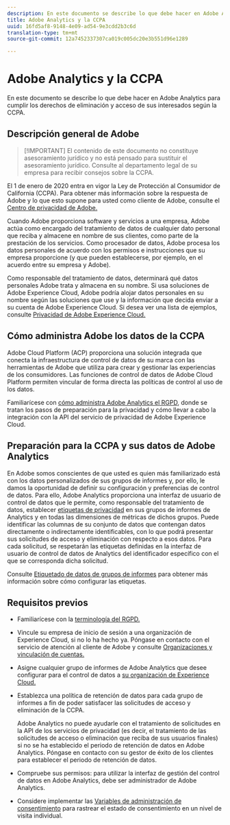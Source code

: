 ```yaml
---
description: En este documento se describe lo que debe hacer en Adobe Analytics para cumplir los derechos de eliminación y acceso de sus interesados según la CCPA.
title: Adobe Analytics y la CCPA
uuid: 16fd5af8-9148-4e09-ad54-9e3cdd2b3c6d
translation-type: tm+mt
source-git-commit: 12a7452337307ca019c005dc20e3b551d96e1289

---
```



# Adobe Analytics y la CCPA

En este documento se describe lo que debe hacer en Adobe Analytics para cumplir los derechos de eliminación y acceso de sus interesados según la CCPA.

## Descripción general de Adobe

>[!IMPORTANT] El contenido de este documento no constituye asesoramiento jurídico y no está pensado para sustituir el asesoramiento jurídico. Consulte al departamento legal de su empresa para recibir consejos sobre la CCPA.

El 1 de enero de 2020 entra en vigor la Ley de Protección al Consumidor de California (CCPA). Para obtener más información sobre la respuesta de Adobe y lo que esto supone para usted como cliente de Adobe, consulte el [Centro de privacidad de Adobe.](https://www.adobe.com/es/privacy.html)

Cuando Adobe proporciona software y servicios a una empresa, Adobe actúa como encargado del tratamiento de datos de cualquier dato personal que reciba y almacene en nombre de sus clientes, como parte de la prestación de los servicios. Como procesador de datos, Adobe procesa los datos personales de acuerdo con los permisos e instrucciones que su empresa proporcione (y que pueden establecerse, por ejemplo, en el acuerdo entre su empresa y Adobe).

Como responsable del tratamiento de datos, determinará qué datos personales Adobe trata y almacena en su nombre. Si usa soluciones de Adobe Experience Cloud, Adobe podría alojar datos personales en su nombre según las soluciones que use y la información que decida enviar a su cuenta de Adobe Experience Cloud. Si desea ver una lista de ejemplos, consulte [Privacidad de Adobe Experience Cloud.](https://www.adobe.com/es/privacy/experience-cloud.html#collect)

## Cómo administra Adobe los datos de la CCPA

Adobe Cloud Platform (ACP) proporciona una solución integrada que conecta la infraestructura de control de datos de su marca con las herramientas de Adobe que utiliza para crear y gestionar las experiencias de los consumidores. Las funciones de control de datos de Adobe Cloud Platform permiten vincular de forma directa las políticas de control al uso de los datos.

Familiarícese con [cómo administra Adobe Analytics el RGPD](https://www.adobe.com/es/data-analytics-cloud/analytics/general-data-protection-regulation.html), donde se tratan los pasos de preparación para la privacidad y cómo llevar a cabo la integración con la API del servicio de privacidad de Adobe Experience Cloud.

## Preparación para la CCPA y sus datos de Adobe Analytics

En Adobe somos conscientes de que usted es quien más familiarizado está con los datos personalizados de sus grupos de informes y, por ello, le damos la oportunidad de definir su configuración y preferencias de control de datos.
Para ello, Adobe Analytics proporciona una interfaz de usuario de control de datos que le permite, como responsable del tratamiento de datos, establecer [etiquetas de privacidad](/help/admin/c-data-governance/gdpr-labels.md#data-governance-labels) en sus grupos de informes de Analytics y en todas las dimensiones de métricas de dichos grupos. Puede identificar las columnas de su conjunto de datos que contengan datos directamente o indirectamente identificables, con lo que podrá presentar sus solicitudes de acceso y eliminación con respecto a esos datos. Para cada solicitud, se respetarán las etiquetas definidas en la interfaz de usuario de control de datos de Analytics del identificador específico con el que se corresponda dicha solicitud.

Consulte [Etiquetado de datos de grupos de informes](/help//admin/c-data-governance/gdpr-setup-reportsuite.md) para obtener más información sobre cómo configurar las etiquetas.

## Requisitos previos

* Familiarícese con la [terminología del RGPD.](/help/admin/c-data-governance/gdpr-terminology.md)
* Vincule su empresa de inicio de sesión a una organización de Experience Cloud, si no lo ha hecho ya. Póngase en contacto con el servicio de atención al cliente de Adobe y consulte [Organizaciones y vinculación de cuentas.](https://marketing.adobe.com/resources/help/es_ES/mcloud/organizations.html)
* Asigne cualquier grupo de informes de Adobe Analytics que desee configurar para el control de datos a [su organización de Experience Cloud.](https://marketing.adobe.com/resources/help/es_ES/mcloud/report-suite-mapping.html)
* Establezca una política de retención de datos para cada grupo de informes a fin de poder satisfacer las solicitudes de acceso y eliminación de la CCPA.

   Adobe Analytics no puede ayudarle con el tratamiento de solicitudes en la API de los servicios de privacidad (es decir, el tratamiento de las solicitudes de acceso o eliminación que reciba de sus usuarios finales) si no se ha establecido el periodo de retención de datos en Adobe Analytics. Póngase en contacto con su gestor de éxito de los clientes para establecer el periodo de retención de datos.

* Compruebe sus permisos: para utilizar la interfaz de gestión del control de datos en Adobe Analytics, debe ser administrador de Adobe Analytics.
* Considere implementar las [Variables de administración de consentimiento](/help/admin/c-data-governance/consent-variables.md) para rastrear el estado de consentimiento en un nivel de visita individual.
